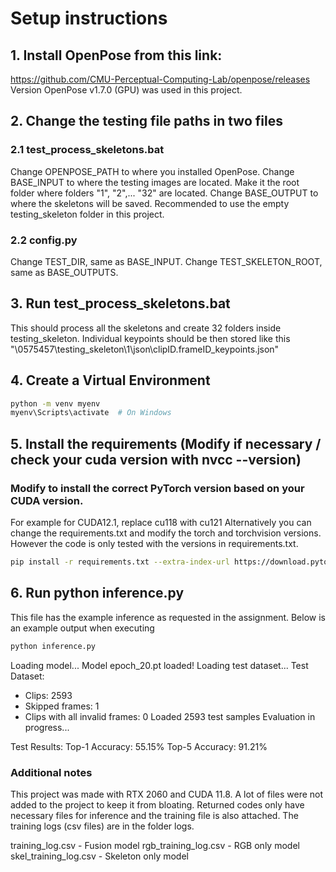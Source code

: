 # Setup instructions

## 1. Install OpenPose from this link:

https://github.com/CMU-Perceptual-Computing-Lab/openpose/releases
Version OpenPose v1.7.0 (GPU) was used in this project.

## 2. Change the testing file paths in two files

### 2.1 test_process_skeletons.bat

Change OPENPOSE_PATH to where you installed OpenPose.
Change BASE_INPUT to where the testing images are located. Make it the root folder where folders "1", "2",... "32" are located.
Change BASE_OUTPUT to where the skeletons will be saved. Recommended to use the empty testing_skeleton folder in this project.

### 2.2 config.py

Change TEST_DIR, same as BASE_INPUT.
Change TEST_SKELETON_ROOT, same as BASE_OUTPUTS.

## 3. Run test_process_skeletons.bat

This should process all the skeletons and create 32 folders inside testing_skeleton.
Individual keypoints should be then stored like this "\0575457\testing_skeleton\1\json\clipID.frameID_keypoints.json"

## 4. Create a Virtual Environment

```bash
python -m venv myenv
myenv\Scripts\activate  # On Windows
```

## 5. Install the requirements (Modify if necessary / check your cuda version with nvcc --version)

### Modify to install the correct PyTorch version based on your CUDA version.

For example for CUDA12.1, replace cu118 with cu121
Alternatively you can change the requirements.txt and modify the torch and torchvision versions.
However the code is only tested with the versions in requirements.txt.

```bash
pip install -r requirements.txt --extra-index-url https://download.pytorch.org/whl/cu118
```

## 6. Run python inference.py

This file has the example inference as requested in the assignment.
Below is an example output when executing

```bash
python inference.py
```

Loading model...
Model epoch_20.pt loaded!
Loading test dataset...
Test Dataset:

- Clips: 2593
- Skipped frames: 1
- Clips with all invalid frames: 0
  Loaded 2593 test samples
  Evaluation in progress...

Test Results:
Top-1 Accuracy: 55.15%
Top-5 Accuracy: 91.21%

### Additional notes

This project was made with RTX 2060 and CUDA 11.8.
A lot of files were not added to the project to keep it from bloating.
Returned codes only have necessary files for inference and the training file is also attached.
The training logs (csv files) are in the folder logs.

training_log.csv - Fusion model
rgb_training_log.csv - RGB only model
skel_training_log.csv - Skeleton only model

